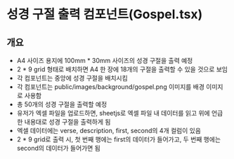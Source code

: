 # 성경 구절 출력 컴포넌트(Gospel.tsx)

## 개요

- A4 사이즈 용지에 100mm \* 30mm 사이즈의 성경 구절을 출력 예정
- 2 \* 9 grid 형태로 배치하면 A4 한 장에 18개의 구절을 출력할 수 있을 것으로 보임
- 각 컴포넌트는 중앙에 성경 구절을 배치시킴
- 각 컴포넌트는 public/images/background/gospel.png 이미지를 배경 이미지로 사용함
- 총 50개의 성경 구절을 출력할 예정
- 유저가 엑셀 파일을 업로드하면, sheetjs로 엑셀 파일 내 데이터를 읽고 위에 언급한 내용대로 성경 구절을 출력하게 됨
- 엑셀 데이터에는 verse, description, first, second의 4개 컬럼이 있음
- 2 \* 9 grid로 출력 시, 첫 번째 행에는 first의 데이터가 들어가고, 두 번째 행에는 second의 데이터가 들어가면 됨
